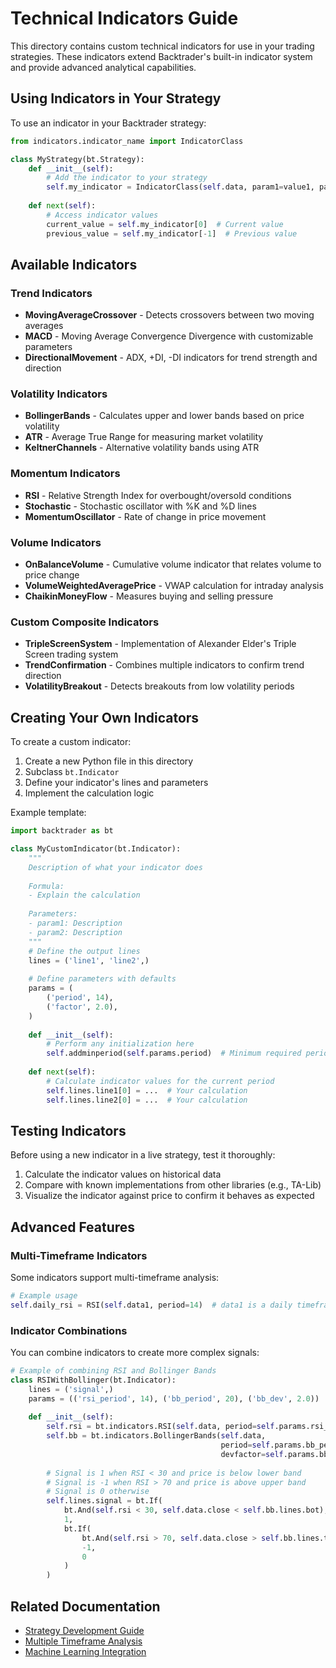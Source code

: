 # Technical Indicators Guide

This directory contains custom technical indicators for use in your trading strategies. These indicators extend Backtrader's built-in indicator system and provide advanced analytical capabilities.

## Using Indicators in Your Strategy

To use an indicator in your Backtrader strategy:

```python
from indicators.indicator_name import IndicatorClass

class MyStrategy(bt.Strategy):
    def __init__(self):
        # Add the indicator to your strategy
        self.my_indicator = IndicatorClass(self.data, param1=value1, param2=value2)
        
    def next(self):
        # Access indicator values
        current_value = self.my_indicator[0]  # Current value
        previous_value = self.my_indicator[-1]  # Previous value
```

## Available Indicators

### Trend Indicators

- **MovingAverageCrossover** - Detects crossovers between two moving averages
- **MACD** - Moving Average Convergence Divergence with customizable parameters
- **DirectionalMovement** - ADX, +DI, -DI indicators for trend strength and direction

### Volatility Indicators

- **BollingerBands** - Calculates upper and lower bands based on price volatility
- **ATR** - Average True Range for measuring market volatility
- **KeltnerChannels** - Alternative volatility bands using ATR

### Momentum Indicators

- **RSI** - Relative Strength Index for overbought/oversold conditions
- **Stochastic** - Stochastic oscillator with %K and %D lines
- **MomentumOscillator** - Rate of change in price movement

### Volume Indicators

- **OnBalanceVolume** - Cumulative volume indicator that relates volume to price change
- **VolumeWeightedAveragePrice** - VWAP calculation for intraday analysis
- **ChaikinMoneyFlow** - Measures buying and selling pressure

### Custom Composite Indicators

- **TripleScreenSystem** - Implementation of Alexander Elder's Triple Screen trading system
- **TrendConfirmation** - Combines multiple indicators to confirm trend direction
- **VolatilityBreakout** - Detects breakouts from low volatility periods

## Creating Your Own Indicators

To create a custom indicator:

1. Create a new Python file in this directory
2. Subclass `bt.Indicator`
3. Define your indicator's lines and parameters
4. Implement the calculation logic

Example template:

```python
import backtrader as bt

class MyCustomIndicator(bt.Indicator):
    """
    Description of what your indicator does
    
    Formula:
    - Explain the calculation
    
    Parameters:
    - param1: Description
    - param2: Description
    """
    # Define the output lines
    lines = ('line1', 'line2',)
    
    # Define parameters with defaults
    params = (
        ('period', 14),
        ('factor', 2.0),
    )
    
    def __init__(self):
        # Perform any initialization here
        self.addminperiod(self.params.period)  # Minimum required periods
    
    def next(self):
        # Calculate indicator values for the current period
        self.lines.line1[0] = ...  # Your calculation
        self.lines.line2[0] = ...  # Your calculation
```

## Testing Indicators

Before using a new indicator in a live strategy, test it thoroughly:

1. Calculate the indicator values on historical data
2. Compare with known implementations from other libraries (e.g., TA-Lib)
3. Visualize the indicator against price to confirm it behaves as expected

## Advanced Features

### Multi-Timeframe Indicators

Some indicators support multi-timeframe analysis:

```python
# Example usage
self.daily_rsi = RSI(self.data1, period=14)  # data1 is a daily timeframe
```

### Indicator Combinations

You can combine indicators to create more complex signals:

```python
# Example of combining RSI and Bollinger Bands
class RSIWithBollinger(bt.Indicator):
    lines = ('signal',)
    params = (('rsi_period', 14), ('bb_period', 20), ('bb_dev', 2.0))
    
    def __init__(self):
        self.rsi = bt.indicators.RSI(self.data, period=self.params.rsi_period)
        self.bb = bt.indicators.BollingerBands(self.data, 
                                               period=self.params.bb_period,
                                               devfactor=self.params.bb_dev)
        
        # Signal is 1 when RSI < 30 and price is below lower band
        # Signal is -1 when RSI > 70 and price is above upper band
        # Signal is 0 otherwise
        self.lines.signal = bt.If(
            bt.And(self.rsi < 30, self.data.close < self.bb.lines.bot),
            1,
            bt.If(
                bt.And(self.rsi > 70, self.data.close > self.bb.lines.top),
                -1,
                0
            )
        )
```

## Related Documentation

- [Strategy Development Guide](../STRATEGY_DEVELOPMENT.md)
- [Multiple Timeframe Analysis](../MULTIPLE_TIMEFRAME_ANALYSIS.md)
- [Machine Learning Integration](../MACHINE_LEARNING_INTEGRATION.md)